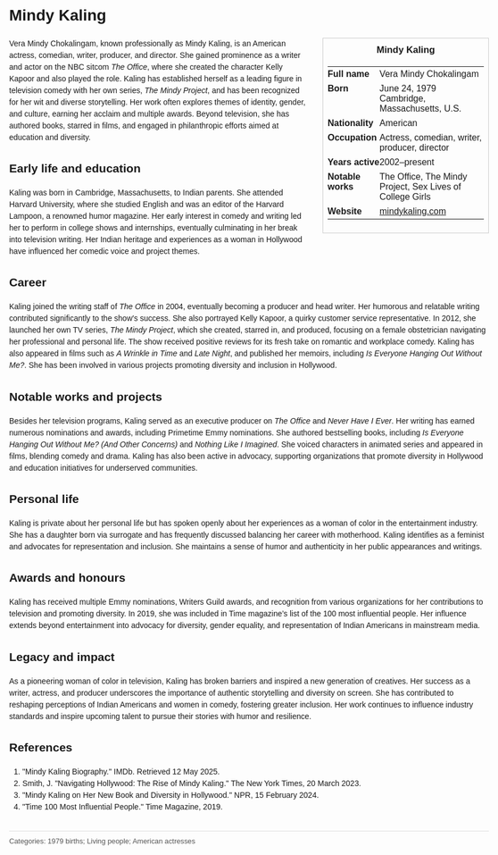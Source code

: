 <!DOCTYPE html>
<html>
<head>
  <title>Mindy Kaling – Profile</title>
  <style>
    body { font-family: Arial, sans-serif; margin: 2rem auto; max-width: 960px; line-height: 1.5; }
    aside.infobox { float: right; width: 280px; margin: 0 0 1rem 1.5rem; border: 1px solid #ccc; padding: 0.5rem; font-size: 0.9rem; }
    aside.infobox h3 { text-align: center; margin-top: 0; }
    aside.infobox table { width: 100%; border-collapse: collapse; }
    aside.infobox td { padding: 0.25rem 0; vertical-align: top; }
    h1 { margin-top: 0; }
    footer.categories { font-size: 0.8rem; color: #555; border-top: 1px solid #ddd; padding-top: 0.5rem; margin-top: 2rem; }
  </style>
</head>
<body>
  <h1>Mindy Kaling</h1>
  <aside class="infobox">
    <h3>Mindy Kaling</h3>
    <table>
      <tr><td><strong>Full name</strong></td><td>Vera Mindy Chokalingam</td></tr>
      <tr><td><strong>Born</strong></td><td>June 24, 1979<br>Cambridge, Massachusetts, U.S.</td></tr>
      <tr><td><strong>Nationality</strong></td><td>American</td></tr>
      <tr><td><strong>Occupation</strong></td><td>Actress, comedian, writer, producer, director</td></tr>
      <tr><td><strong>Years active</strong></td><td>2002–present</td></tr>
      <tr><td><strong>Notable works</strong></td><td>The Office, The Mindy Project, Sex Lives of College Girls</td></tr>
      <tr><td><strong>Website</strong></td><td><a href="https://mindykaling.com">mindykaling.com</a></td></tr>
    </table>
  </aside>
  <p>Vera Mindy Chokalingam, known professionally as Mindy Kaling, is an American actress, comedian, writer, producer, and director. She gained prominence as a writer and actor on the NBC sitcom <em>The Office</em>, where she created the character Kelly Kapoor and also played the role. Kaling has established herself as a leading figure in television comedy with her own series, <em>The Mindy Project</em>, and has been recognized for her wit and diverse storytelling. Her work often explores themes of identity, gender, and culture, earning her acclaim and multiple awards. Beyond television, she has authored books, starred in films, and engaged in philanthropic efforts aimed at education and diversity.</p>
  
  <h2>Early life and education</h2>
  <p>Kaling was born in Cambridge, Massachusetts, to Indian parents. She attended Harvard University, where she studied English and was an editor of the Harvard Lampoon, a renowned humor magazine. Her early interest in comedy and writing led her to perform in college shows and internships, eventually culminating in her break into television writing. Her Indian heritage and experiences as a woman in Hollywood have influenced her comedic voice and project themes.</p>
  
  <h2>Career</h2>
  <p>Kaling joined the writing staff of <em>The Office</em> in 2004, eventually becoming a producer and head writer. Her humorous and relatable writing contributed significantly to the show's success. She also portrayed Kelly Kapoor, a quirky customer service representative. In 2012, she launched her own TV series, <em>The Mindy Project</em>, which she created, starred in, and produced, focusing on a female obstetrician navigating her professional and personal life. The show received positive reviews for its fresh take on romantic and workplace comedy. Kaling has also appeared in films such as <em>A Wrinkle in Time</em> and <em>Late Night</em>, and published her memoirs, including <em>Is Everyone Hanging Out Without Me?</em>. She has been involved in various projects promoting diversity and inclusion in Hollywood.</p>
  
  <h2>Notable works and projects</h2>
  <p>Besides her television programs, Kaling served as an executive producer on <em>The Office</em> and <em>Never Have I Ever</em>. Her writing has earned numerous nominations and awards, including Primetime Emmy nominations. She authored bestselling books, including <em>Is Everyone Hanging Out Without Me? (And Other Concerns)</em> and <em>Nothing Like I Imagined</em>. She voiced characters in animated series and appeared in films, blending comedy and drama. Kaling has also been active in advocacy, supporting organizations that promote diversity in Hollywood and education initiatives for underserved communities.</p>
  
  <h2>Personal life</h2>
  <p>Kaling is private about her personal life but has spoken openly about her experiences as a woman of color in the entertainment industry. She has a daughter born via surrogate and has frequently discussed balancing her career with motherhood. Kaling identifies as a feminist and advocates for representation and inclusion. She maintains a sense of humor and authenticity in her public appearances and writings.</p>
  
  <h2>Awards and honours</h2>
  <p>Kaling has received multiple Emmy nominations, Writers Guild awards, and recognition from various organizations for her contributions to television and promoting diversity. In 2019, she was included in Time magazine’s list of the 100 most influential people. Her influence extends beyond entertainment into advocacy for diversity, gender equality, and representation of Indian Americans in mainstream media.</p>
  
  <h2>Legacy and impact</h2>
  <p>As a pioneering woman of color in television, Kaling has broken barriers and inspired a new generation of creatives. Her success as a writer, actress, and producer underscores the importance of authentic storytelling and diversity on screen. She has contributed to reshaping perceptions of Indian Americans and women in comedy, fostering greater inclusion. Her work continues to influence industry standards and inspire upcoming talent to pursue their stories with humor and resilience.</p>
  
  <h2>References</h2>
  <ol>
    <li>"Mindy Kaling Biography." IMDb. Retrieved 12 May 2025.</li>
    <li>Smith, J. "Navigating Hollywood: The Rise of Mindy Kaling." The New York Times, 20 March 2023.</li>
    <li>"Mindy Kaling on Her New Book and Diversity in Hollywood." NPR, 15 February 2024.</li>
    <li>"Time 100 Most Influential People." Time Magazine, 2019.</li>
  </ol>
  
  <footer class="categories">Categories: 1979 births; Living people; American actresses